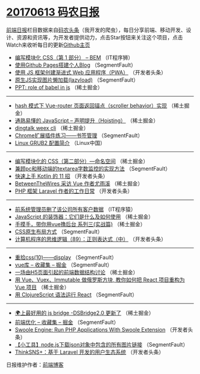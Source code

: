 # [20170613 码农日报](https://toutiao.qdkfweb.cn/date/2017/06/13)

[前端日报](https://qdkfweb.cn/c/news)栏目数据来自[码农头条](https://toutiao.qdkfweb.cn/)（我开发的爬虫），每日分享前端、移动开发、设计、资源和资讯等，为开发者提供动力，点击Star按钮来关注这个项目，点击Watch来收听每日的更新[Github主页](https://github.com/kujian/frontendDaily)
* [编写模块化 CSS（第 1 部分） &#8211; BEM](https://toutiao.qdkfweb.cn/40914.html) （IT程序狮）
* [使用Github Pages搭建个人Blog](https://toutiao.qdkfweb.cn/40943.html) （SegmentFault）
* [使用 JS 框架创建渐进式 Web 应用程序（PWA）](https://toutiao.qdkfweb.cn/40966.html) （开发者头条）
* [原生JS实现图片懒加载(lazyload)](https://toutiao.qdkfweb.cn/40948.html) （SegmentFault）
* [PPT: role of babel in js](https://toutiao.qdkfweb.cn/41001.html) （稀土掘金）

***
* [hash 模式下 Vue-router 页面返回锚点（scroller behavior）实现](https://toutiao.qdkfweb.cn/40930.html) （稀土掘金）
* [通熟易懂的 JavaScript &#8211; 声明提升（Hoisting）](https://toutiao.qdkfweb.cn/40931.html) （稀土掘金）
* [dingtalk weex cli](https://toutiao.qdkfweb.cn/40921.html) （稀土掘金）
* [Chrome扩展插件练习——书签管理](https://toutiao.qdkfweb.cn/41010.html) （SegmentFault）
* [Linux GRUB2 配置简介](https://toutiao.qdkfweb.cn/40911.html) （Linux中国）

***
* [编写模块化的 CSS（第二部分）—命名空间](https://toutiao.qdkfweb.cn/40923.html) （稀土掘金）
* [兼顾pc和移动端的textarea字数监控的实现方法](https://toutiao.qdkfweb.cn/41012.html) （SegmentFault）
* [快速上手 Kotlin 的 11 招](https://toutiao.qdkfweb.cn/40912.html) （开发者头条）
* [BetweenTheWires 采访 Vue 作者尤雨溪](https://toutiao.qdkfweb.cn/40924.html) （稀土掘金）
* [PHP 框架 Laravel 作者的工作日常](https://toutiao.qdkfweb.cn/40956.html) （开发者头条）

***
* [前系统管理员删了该公司所有客户数据](https://toutiao.qdkfweb.cn/40913.html) （IT程序猿）
* [JavaScript 的装饰器：它们是什么及如何使用](https://toutiao.qdkfweb.cn/40998.html) （稀土掘金）
* [手摸手，带你用vue撸后台 系列三(实战篇)](https://toutiao.qdkfweb.cn/40925.html) （稀土掘金）
* [CSS原生布局方式](https://toutiao.qdkfweb.cn/40947.html) （SegmentFault）
* [计算机程序的思维逻辑（89）：正则表达式（中）](https://toutiao.qdkfweb.cn/40971.html) （开发者头条）

***
* [重拾css(10)——display](https://toutiao.qdkfweb.cn/40949.html) （SegmentFault）
* [vue库 &#8211; 收藏集 &#8211; 掘金](https://toutiao.qdkfweb.cn/40939.html) （SegmentFault）
* [一场由H5页面引起的前端数据结构讨论](https://toutiao.qdkfweb.cn/41002.html) （稀土掘金）
* [用 Vue、Vuex、Immutable 做俄罗斯方块, 教你如何把 React 项目重构为 Vue 项目](https://toutiao.qdkfweb.cn/40929.html) （稀土掘金）
* [用 ClojureScript 语法运行 React](https://toutiao.qdkfweb.cn/40940.html) （SegmentFault）

***
* [🌍上最好用的 js bridge -DSBridge2.0 更新了](https://toutiao.qdkfweb.cn/40919.html) （稀土掘金）
* [前端优化 &#8211; 收藏集 &#8211; 掘金](https://toutiao.qdkfweb.cn/41008.html) （SegmentFault）
* [Swoole Engine: Run PHP Applications With Swoole Extension](https://toutiao.qdkfweb.cn/40976.html) （开发者头条）
* [【小工具】node.js下载json对象中包含的所有图片链接](https://toutiao.qdkfweb.cn/40952.html) （SegmentFault）
* [ThinkSNS+：基于 Laravel 开发的用户生态系统](https://toutiao.qdkfweb.cn/40977.html) （开发者头条）

日报维护作者：[前端博客](https://qdkfweb.cn/) 